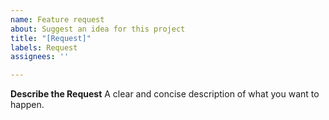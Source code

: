 ```yaml
---
name: Feature request
about: Suggest an idea for this project
title: "[Request]"
labels: Request
assignees: ''

---
```


**Describe the Request**
A clear and concise description of what you want to happen.
